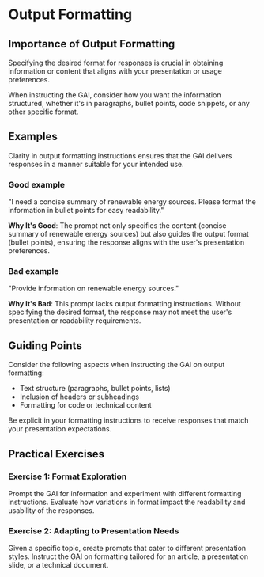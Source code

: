 # Output Formatting

## Importance of Output Formatting
Specifying the desired format for responses is crucial in obtaining information or content that aligns with your presentation or usage preferences.

When instructing the GAI, consider how you want the information structured, whether it's in paragraphs, bullet points, code snippets, or any other specific format.

## Examples

Clarity in output formatting instructions ensures that the GAI delivers responses in a manner suitable for your intended use.

### Good example

"I need a concise summary of renewable energy sources. Please format the information in bullet points for easy readability."

**Why It's Good**: The prompt not only specifies the content (concise summary of renewable energy sources) but also guides the output format (bullet points), ensuring the response aligns with the user's presentation preferences.

### Bad example

"Provide information on renewable energy sources."

**Why It's Bad**: This prompt lacks output formatting instructions. Without specifying the desired format, the response may not meet the user's presentation or readability requirements.

## Guiding Points

Consider the following aspects when instructing the GAI on output formatting:
- Text structure (paragraphs, bullet points, lists)
- Inclusion of headers or subheadings
- Formatting for code or technical content

Be explicit in your formatting instructions to receive responses that match your presentation expectations.

## Practical Exercises

### Exercise 1: Format Exploration
Prompt the GAI for information and experiment with different formatting instructions. Evaluate how variations in format impact the readability and usability of the responses.

### Exercise 2: Adapting to Presentation Needs
Given a specific topic, create prompts that cater to different presentation styles. Instruct the GAI on formatting tailored for an article, a presentation slide, or a technical document.
